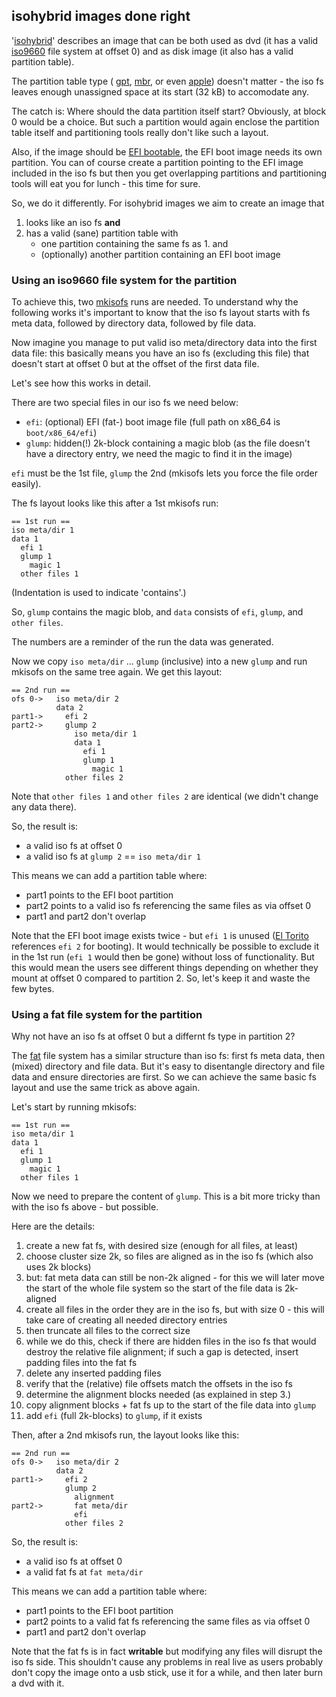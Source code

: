 ## isohybrid images done right

'[isohybrid](http://www.syslinux.org/wiki/index.php?title=Isohybrid)'
describes an image that can be both used as dvd (it has a valid
[iso9660](https://en.wikipedia.org/wiki/ISO_9660) file system
at offset 0) and as disk image (it also has a valid partition table).

The partition table type (
[gpt](https://en.wikipedia.org/wiki/GUID_Partition_Table),
[mbr](https://en.wikipedia.org/wiki/Master_boot_record),
or even [apple](https://en.wikipedia.org/wiki/Apple_Partition_Map))
doesn't matter - the
iso fs leaves enough unassigned space at its start (32 kB) to accomodate any.

The catch is: Where should the data partition itself start? Obviously, at block 0
would be a choice. But such a partition would again enclose the partition
table itself and partitioning tools really don't like such a layout.

Also, if the image should be
[EFI bootable](https://en.wikipedia.org/wiki/Unified_Extensible_Firmware_Interface#Booting),
the EFI boot image needs its own
partition. You can of course create a partition pointing to the EFI image
included in the iso fs but then you get overlapping partitions
and partitioning tools will eat you for lunch - this time for sure.

So, we do it differently. For isohybrid images we aim to create an image that

1. looks like an iso fs **and**
2. has a valid (sane) partition table with
    - one partition containing the same fs as 1. and
    - (optionally) another partition containing an EFI boot image

### Using an iso9660 file system for the partition

To achieve this, two [mkisofs](https://software.opensuse.org/package/mkisofs) runs are needed.
To understand why the following works it's important to know that the iso fs layout starts with
fs meta data, followed by directory data, followed by file data.

Now imagine you manage to put valid iso meta/directory data into the first
data file: this basically means you have an iso fs (excluding this file) that doesn't start at offset 0
but at the offset of the first data file.

Let's see how this works in detail.

There are two special files in our iso fs we need below:

- `efi`: (optional) EFI (fat-) boot image file (full path on x86_64 is `boot/x86_64/efi`)
- `glump`: hidden(!) 2k-block containing a magic blob (as the file doesn't have a
directory entry, we need the magic to find it in the image)

`efi` must be the 1st file, `glump` the 2nd (mkisofs lets you force the file order
easily).

The fs layout looks like this after a 1st mkisofs run:

```
== 1st run ==
iso meta/dir 1
data 1
  efi 1
  glump 1
    magic 1
  other files 1
```

(Indentation is used to indicate 'contains'.)

So, `glump` contains the magic blob, and `data` consists of `efi`, `glump`,
and `other files`.

The numbers are a reminder of the run the data was generated.

Now we copy `iso meta/dir` ... `glump` (inclusive) into a new `glump` and run
mkisofs on the same tree again. We get this layout:

```
== 2nd run ==
ofs 0->   iso meta/dir 2
          data 2
part1->     efi 2
part2->     glump 2
              iso meta/dir 1
              data 1
                efi 1
                glump 1
                  magic 1
            other files 2
```

Note that `other files 1` and `other files 2` are identical (we didn't change
any data there).

So, the result is:

- a valid iso fs at offset 0
- a valid iso fs at `glump 2` == `iso meta/dir 1`

This means we can add a partition table where:

- part1 points to the EFI boot partition
- part2 points to a valid iso fs referencing the same files as via offset 0
- part1 and part2 don't overlap

Note that the EFI boot image exists twice - but `efi 1` is unused
([El Torito](https://en.wikipedia.org/wiki/El_Torito_%28CD-ROM_standard%29)
references `efi 2` for booting). It would technically be possible to exclude
it in the 1st run (`efi 1` would then be gone) without loss of
functionality. But this would mean the users see different things depending on
whether they mount at offset 0 compared to partition 2. So, let's keep it
and waste the few bytes.


### Using a fat file system for the partition

Why not have an iso fs at offset 0 but a differnt fs type in partition 2?

The [fat](https://en.wikipedia.org/wiki/Design_of_the_FAT_file_system) file system
has a similar structure than iso fs: first fs meta data, then (mixed)
directory and file data. But it's easy to disentangle directory and file data
and ensure directories are first. So we can achieve the same basic fs layout and
use the same trick as above again.

Let's start by running mkisofs:

```
== 1st run ==
iso meta/dir 1
data 1
  efi 1
  glump 1
    magic 1
  other files 1
```

Now we need to prepare the content of `glump`. This is a bit more tricky
than with the iso fs above - but possible.

Here are the details:

1. create a new fat fs, with desired size (enough for all files, at least)
2. choose cluster size 2k, so files are aligned as in the iso fs (which also uses 2k blocks)
3. but: fat meta data can still be non-2k aligned - for this we will later move the
start of the whole file system so the start of the file data is 2k-aligned
4. create all files in the order they are in the iso fs, but with size 0 -
this will take care of creating all needed directory entries
5. then truncate all files to the correct size
6. while we do this, check if there are hidden files in the iso fs that would destroy
the relative file alignment; if such a gap is detected, insert padding files into the fat fs
7. delete any inserted padding files
8. verify that the (relative) file offsets match the offsets in the iso fs
9. determine the alignment blocks needed (as explained in step 3.)
10. copy alignment blocks + fat fs up to the start of the file data into `glump`
11. add `efi` (full 2k-blocks) to `glump`, if it exists

Then, after a 2nd mkisofs run, the layout looks like this:

```
== 2nd run ==
ofs 0->   iso meta/dir 2
          data 2
part1->     efi 2
            glump 2
              alignment
part2->       fat meta/dir
              efi
            other files 2
```

So, the result is:

- a valid iso fs at offset 0
- a valid fat fs at `fat meta/dir`

This means we can add a partition table where:

- part1 points to the EFI boot partition
- part2 points to a valid fat fs referencing the same files as via offset 0
- part1 and part2 don't overlap

Note that the fat fs is in fact **writable** but modifying any files will disrupt the
iso fs side. This shouldn't cause any problems in real live as users
probably don't copy the image onto a usb stick, use it for a while, and
then later burn a dvd with it.
